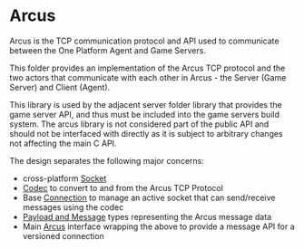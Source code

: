 # Arcus

Arcus is the TCP communication protocol and API used to communicate between the One Platform Agent and Game Servers.

This folder provides an implementation of the Arcus TCP protocol and the two actors that communicate with each other in Arcus - the Server (Game Server) and Client (Agent).

This library is used by the adjacent server folder library that provides the
game server API, and thus must be included into the game servers build system. The arcus library is not considered part of the public API and should not be interfaced with directly as it is subject to arbitrary changes not affecting the main C API.

The design separates the following major concerns:

- cross-platform [Socket](internal/socket.h)
- [Codec](internal/codec.h) to convert to and from the Arcus TCP Protocol
- Base [Connection](internal/connection.h) to manage an active socket that can send/receive messages using the codec
- [Payload and Message](message.h) types representing the Arcus message data
- Main [Arcus](arcus.h) interface wrapping the above to provide a message API for a versioned connection
